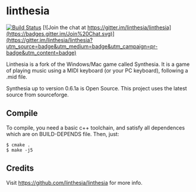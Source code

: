 # linthesia

[![Build Status](https://travis-ci.org/linthesia/linthesia.svg?branch=master)](https://travis-ci.org/linthesia/linthesia)
[![Join the chat at https://gitter.im/linthesia/linthesia](https://badges.gitter.im/Join%20Chat.svg)](https://gitter.im/linthesia/linthesia?utm_source=badge&utm_medium=badge&utm_campaign=pr-badge&utm_content=badge)

Linthesia is a fork of the Windows/Mac game called Synthesia. It is a game of playing music using a MIDI keyboard (or your PC keyboard), following a .mid file.

Synthesia up to version 0.6.1a is Open Source. This project uses the latest source from sourceforge.

## Compile

To compile, you need a basic c++ toolchain, and satisfy all dependences which are on BUILD-DEPENDS file. Then, just:

    $ cmake .
    $ make -j5

## Credits

Visit https://github.com/linthesia/linthesia for more info.
